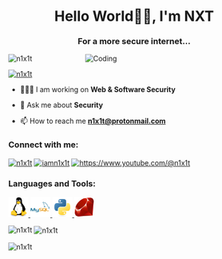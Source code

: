 <h1 align="center">Hello World👋🏻, I'm NXT</h1>
<h3 align="center">For a more secure internet...</h3>
<img align="right" alt="Coding" width="350" src="https://media.giphy.com/media/JTTAjM197sku8MgrRa/giphy.gif">

<p align="left"> <img src="https://komarev.com/ghpvc/?username=n1x1t&label=Profile%20views&color=000000&style=flat" alt="n1x1t" /> </p>

<p align="left"> <a href="https://twitter.com/n1x1t" target="blank"><img src="https://img.shields.io/twitter/follow/n1x1t?logo=twitter&style=for-the-badge" alt="n1x1t" /></a> </p>

- 👨🏻‍💻 I am working on **Web & Software Security**

- 💬 Ask me about **Security**

- 📫 How to reach me **n1x1t@protonmail.com**

<h3 align="left">Connect with me:</h3>
<p align="left">
<a href="https://twitter.com/n1x1t" target="blank"><img align="center" src="https://raw.githubusercontent.com/rahuldkjain/github-profile-readme-generator/master/src/images/icons/Social/twitter.svg" alt="n1x1t" height="30" width="40" /></a>
<a href="https://instagram.com/iamn1x1t" target="blank"><img align="center" src="https://raw.githubusercontent.com/rahuldkjain/github-profile-readme-generator/master/src/images/icons/Social/instagram.svg" alt="iamn1x1t" height="30" width="40" /></a>
<a href="https://www.youtube.com/c/https://www.youtube.com/@n1x1t" target="blank"><img align="center" src="https://raw.githubusercontent.com/rahuldkjain/github-profile-readme-generator/master/src/images/icons/Social/youtube.svg" alt="https://www.youtube.com/@n1x1t" height="30" width="40" /></a>
</p>

<h3 align="left">Languages and Tools:</h3>
<p align="left"> <a href="https://www.linux.org/" target="_blank" rel="noreferrer"> <img src="https://raw.githubusercontent.com/devicons/devicon/master/icons/linux/linux-original.svg" alt="linux" width="40" height="40"/> </a> <a href="https://www.mysql.com/" target="_blank" rel="noreferrer"> <img src="https://raw.githubusercontent.com/devicons/devicon/master/icons/mysql/mysql-original-wordmark.svg" alt="mysql" width="40" height="40"/> </a> <a href="https://www.python.org" target="_blank" rel="noreferrer"> <img src="https://raw.githubusercontent.com/devicons/devicon/master/icons/python/python-original.svg" alt="python" width="40" height="40"/> </a> <a href="https://www.ruby-lang.org/en/" target="_blank" rel="noreferrer"> <img src="https://raw.githubusercontent.com/devicons/devicon/master/icons/ruby/ruby-original.svg" alt="ruby" width="40" height="40"/> </a> </p>

<p><img align="left" src="https://github-readme-stats.vercel.app/api/top-langs?username=n1x1t&show_icons=true&theme=dracula&title_color=ffffff&text_color=ffffff&locale=en&layout=compact" alt="n1x1t" /></p>

<p>&nbsp;<img align="center" src="https://github-readme-stats.vercel.app/api?username=n1x1t&show_icons=true&theme=dracula&title_color=ffffff&text_color=ffffff&bg_color=000000&locale=en" alt="n1x1t" /></p>

<p><img align="center" src="https://github-readme-streak-stats.herokuapp.com/?user=n1x1t&theme=dark" alt="n1x1t" /></p>
